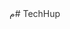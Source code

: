 م# TechHup<!DOCTYPE html>
<html lang="en">
<head>
    <meta charset="UTF-8">
    <meta name="viewport" content="width=device-width, initial-scale=1.0">
    <title>Tech Hub - Your Gateway to Technology Learning</title>
    <style>

        * {
            margin: 0;
            padding: 0;
            box-sizing: border-box;
            font-family: 'Arial', sans-serif;
        }
        
        body {
            line-height: 1.6;
            color: #333;
        }
        

        header {
            background-color: #f8f9fa;
            padding: 20px 0;
            box-shadow: 0 2px 5px rgba(0,0,0,0.1);
        }
        
        .container {
            width: 90%;
            max-width: 1200px;
            margin: 0 auto;
        }
        
        .header-content {
            display: flex;
            justify-content: space-between;
            align-items: center;
        }
        
        .logo {
            font-size: 24px;
            font-weight: bold;
            color: #2c3e50;
        }
        
        .logo span {
            color: #3498db;
        }
        
        nav ul {
            display: flex;
            list-style: none;
        }
        
        nav ul li {
            margin-left: 30px;
        }
        
        nav ul li a {
            text-decoration: none;
            color: #2c3e50;
            font-weight: 500;
        }
        
        nav ul li a:hover {
            color: #3498db;
        }
        

        .hero {
            background-color: #3498db;
            color: white;
            padding: 80px 0;
            text-align: center;
        }
        
        .hero h1 {
            font-size: 48px;
            margin-bottom: 20px;
        }
        
        .hero p {
            font-size: 20px;
            margin-bottom: 30px;
        }
        
        .btn {
            display: inline-block;
            background-color: #2c3e50;
            color: white;
            padding: 12px 30px;
            border-radius: 5px;
            text-decoration: none;
            font-weight: bold;
            transition: background-color 0.3s;
        }
        
        .btn:hover {
            background-color: #1a252f;
        }
        

        .main-content {
            padding: 60px 0;
        }
        
        .features {
            display: flex;
            justify-content: space-between;
            margin-top: 40px;
        }
        
        .feature {
            flex: 1;
            padding: 20px;
            text-align: center;
            margin: 0 15px;
            box-shadow: 0 3px 10px rgba(0,0,0,0.1);
            border-radius: 5px;
        }
        
        .feature h3 {
            margin-bottom: 15px;
            color: #2c3e50;
        }
        

        footer {
            background-color: #2c3e50;
            color: white;
            padding: 30px 0;
            text-align: center;
        }
        
        .footer-links {
            display: flex;
            justify-content: center;
            margin-bottom: 20px;
        }
        
        .footer-links a {
            color: white;
            text-decoration: none;
            margin: 0 15px;
        }
        
        .footer-links a:hover {
            text-decoration: underline;
        }
    </style>
</head>
<body>

    <header>
        <div class="container">
            <div class="header-content">
                <div class="logo">TECH <span>HUB</span> LOGO</div>
                <nav>
                    <ul>
                        <li><a href="#">Home</a></li>
                        <li><a href="#">About</a></li>
                        <li><a href="#">Services</a></li>
                        <li><a href="#">Contact</a></li>
                    </ul>
                </nav>
            </div>
        </div>
    </header>
    

    <section class="hero">
        <div class="container">
<h1>Welcome to Tech Hub</h1>
            <p>Your Gateway to Technology Learning</p>
            <a href="#" class="btn">Join Tech Hub</a>
        </div>
    </section>
    

    <section class="main-content">
        <div class="container">
            <div class="features">
                <div class="feature">
                    <h3>Courses</h3>
                    <p>Learn programming and tech skills</p>
                </div>
                <div class="feature">
                    <h3>Projects</h3>
                    <p>Build real-world applications</p>
                </div>
                <div class="feature">
                    <h3>Community</h3>
                    <p>Connect with tech enthusiasts</p>
                </div>
            </div>
        </div>
    </section>
    

    <footer>
        <div class="container">
            <div class="footer-links">
                <a href="#">About</a>
                <a href="#">Courses</a>
                <a href="#">Contact</a>
            </div>
            <p>&copy; 2025 Tech Hub</p>
        </div>
    </footer>
</body>
</html>

